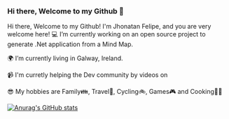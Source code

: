 ### Hi there, Welcome to my Github 👋

Hi there, Welcome to my Github!
I'm Jhonatan Felipe, and you are very welcome here!
💻 I’m currently working on an open source project to generate .Net application from a Mind Map.

🌍 I’m currently living in Galway, Ireland.

📹 I'm curretly helping the Dev community by videos on 

😎 My hobbies are Family👪, Travel🛫, Cycling🚲, Games🎮 and Cooking👨‍🍳

[![Anurag's GitHub stats](https://github-readme-stats.vercel.app/api?username=jhonatanfelipe901&show_icons=true&theme=dark)](https://github.com/jhonatanfelipe901/github-readme-stats)

